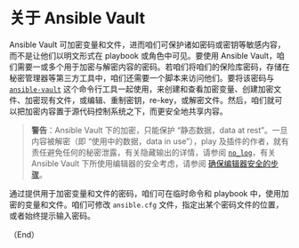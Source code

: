 # 关于 Ansible Vault

Ansible Vault 可加密变量和文件，进而咱们可保护诸如密码或密钥等敏感内容，而不是让他们以明文形式在 playbook 或角色中可见。要使用 Ansible Vault，咱们需要一或多个用于加密与解密内容的密码。若咱们将咱们的保险库密码，存储在秘密管理器等第三方工具中，咱们还需要一个脚本来访问他们。要将该密码与 [`ansible-vault`](../cli/ansible-vault.md) 这个命令行工具一起使用，来创建和查看加密变量、创建加密文件、加密现有文件，或编辑、重制密钥，re-key，或解密文件。然后，咱们就可以把加密内容置于源代码控制系统之下，而更安全地共享内容。


> **警告**：Ansible Vault 下的加密，只能保护 “静态数据，data at rest”。一旦内容被解密（即 “使用中的数据，data in use”），play 及插件的作者，就有责任避免任何的秘密泄露，有关隐藏输出的详情，请参阅 [`no_log`](https://docs.ansible.com/ansible/latest/reference_appendices/faq.html#keep-secret-data)，有关 Ansible Vault 下所使用编辑器的安全考虑，请参阅 [确保编辑器安全的步骤](encryping.md#保全编辑器的步骤)。


通过提供用于加密变量和文件的密码，咱们可在临时命令和 playbook 中，使用加密的变量和文件。咱们可修改 `ansible.cfg` 文件，指定出某个密码文件的位置，或者始终提示输入密码。

（End）



